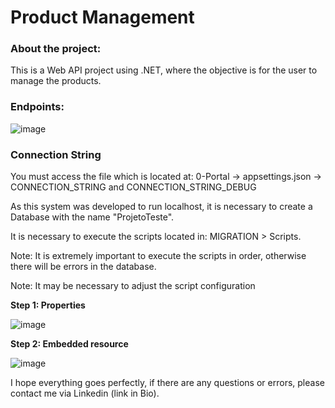 # Product Management

### About the project:
This is a Web API project using .NET, where the objective is for the user to manage the products.

### Endpoints:
![image](https://github.com/heberGustavo/C-Sharp/assets/44476616/7da9fa67-9e91-492d-8d17-c22b2bff3d7a)

### Connection String

You must access the file which is located at: 0-Portal -> appsettings.json -> CONNECTION_STRING and CONNECTION_STRING_DEBUG

As this system was developed to run localhost, it is necessary to create a Database with the name "ProjetoTeste".

It is necessary to execute the scripts located in: MIGRATION > Scripts.

Note: It is extremely important to execute the scripts in order, otherwise there will be errors in the database.

Note: It may be necessary to adjust the script configuration

**Step 1: Properties**

![image](https://github.com/heberGustavo/C-Sharp/assets/44476616/51768dfb-d6d3-4e7b-9ad4-337fc0c01ac0)


**Step 2: Embedded resource**

![image](https://github.com/heberGustavo/C-Sharp/assets/44476616/41bdd0f9-53e7-458e-8280-ea3701eaf1d3)

I hope everything goes perfectly, if there are any questions or errors, please contact me via Linkedin (link in Bio).
